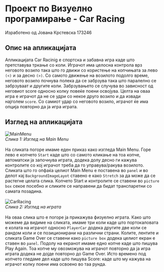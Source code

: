 # Проект по Визуелно програмирање - Car Racing
Изработено од Јована Крстевска 173246
## Опис на апликацијата 
Апликацијата Car Racinig е спортска и забавна игра каде што претставува тркање со коли. Играчот има целосна контрола врз неговото возило така што го движи со користење на копчињата за лево `(<)` и за десно `(>)`. Со самото движење на возилото подолго време, неговото возило почнува полека да се забрзува така што паралелно се забрзуваат и другите коли. Забрзувањето се случува во зависност од неговиот score односно колку повеќе поени освојува. Целта на оваа игра е играчот да не се удри со некое друго возило и да извади најголем `score`. Со самиот удар со неговото возило, играчот ќе има опција повторно да ја игра играта. 
## Изглед на апликацијата
![MainMenu](https://user-images.githubusercontent.com/100038564/188306006-06d86efa-2555-4c58-931e-08e1d518c282.PNG)<br/>
*Слика 1: Изглед на Main Menu*<br/><br/>
На сликата погоре имаме еден приказ како изгледа Main Menu. Горе лево е копчето `Start` каде што со самото кликање на тоа копче, автоматски ја започнува играта, додека долу десно ги кажува контролите со кој играчот треба да го управува/ракува возилото. Сликата што го опфаќа целиот Main Menu е поставена во `panel` и во делот кај `BackgroundImageLayot` ставено е како `Stretch` за да може да се растегне целата слика. Копчето Start и контролите се ставени во `picture box` секое посебно и сликите се направени да бидат транспаретни со самата позадина.<br/><br/>
![CarRacing](https://user-images.githubusercontent.com/100038564/188306879-082350ef-ac9d-4aec-b2b8-7d5568486a6c.PNG)<br/>
*Слика 2: Изглед на играта*<br/><br/>
На оваа слика што е погоре ја прикажува физуелно играта. Како што можеме да видиме на сликата, имаме три коли каде што портокаловата е колата на играчот односно `PlayerCar` додека другите две коли се рандом коли и се позиционирани на различни страни. Колите, лентите и сликата Game Over се ставени како `picture box` додека целиот екран е ставен во `panel`. Подолу на екранот имаме едно копче каде што пишува Play Again. Тоа копче му овозможува на играчот повторно да ја игра играта додека не дојде повторно до Game Over. Исто времено под копчето гледаме дел каде што пишува Score: каде што му кажува на играчот колку поени има освоено во таа рунда.
